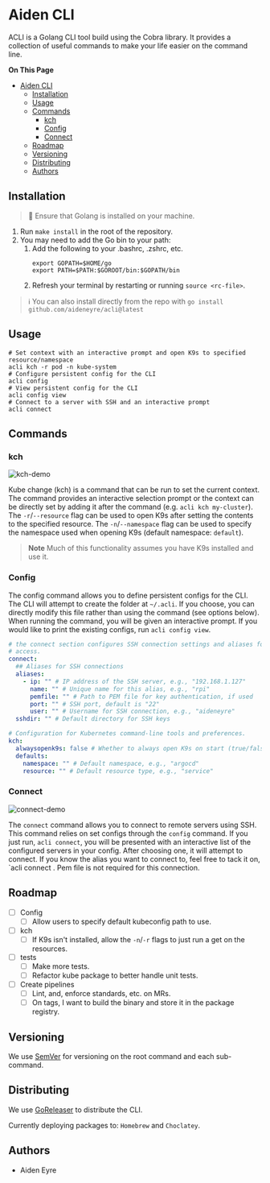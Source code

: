 # Aiden CLI

ACLI is a Golang CLI tool build using the Cobra library. It provides a collection of useful
commands to make your life easier on the command line.

**On This Page**
- [Aiden CLI](#aiden-cli)
  - [Installation](#installation)
  - [Usage](#usage)
  - [Commands](#commands)
    - [kch](#kch)
    - [Config](#config)
    - [Connect](#connect)
  - [Roadmap](#roadmap)
  - [Versioning](#versioning)
  - [Distributing](#distributing)
  - [Authors](#authors)

## Installation

> :memo: Ensure that Golang is installed on your machine.

1. Run `make install` in the root of the repository.
2. You may need to add the Go bin to your path:
   1. Add the following to your .bashrc, .zshrc, etc.
      ```
      export GOPATH=$HOME/go
      export PATH=$PATH:$GOROOT/bin:$GOPATH/bin
      ```
    2. Refresh your terminal by restarting or running `source <rc-file>`.

> :information_source: You can also install directly from the repo with
> `go install github.com/aideneyre/acli@latest`

## Usage

```
# Set context with an interactive prompt and open K9s to specified resource/namespace
acli kch -r pod -n kube-system
# Configure persistent config for the CLI
acli config
# View persistent config for the CLI
acli config view
# Connect to a server with SSH and an interactive prompt
acli connect
```

## Commands

### kch

![kch-demo](https://media.giphy.com/media/v1.Y2lkPTc5MGI3NjExbGp3em9tdjNpeWcxMnlxbTcwaHVhbjN4ZDFxdWc0NWw2bjZzb2czbyZlcD12MV9pbnRlcm5hbF9naWZfYnlfaWQmY3Q9Zw/R6YePjt3jLzz0rJva0/giphy.gif)

Kube change (kch) is a command that can be run to set the current context. The
command provides an interactive selection prompt or the context can be
directly set by adding it after the command (e.g. `acli kch my-cluster`). The
`-r`/`--resource` flag can be used to open K9s after setting the contents to the
specified resource. The `-n`/`--namespace` flag can be used to specify the
namespace used when opening K9s (default namespace: `default`).

> **Note**
> Much of this functionality assumes you have K9s installed and use it.

### Config

The config command allows you to define persistent configs for the CLI. The CLI
will attempt to create the folder at `~/.acli`. If you choose, you can directly
modify this file rather than using the command (see options below). When
running the command, you will be given an interactive prompt. If you would like
to print the existing configs, run `acli config view`.
```yaml
# the connect section configures SSH connection settings and aliases for quick
# access.
connect:
  ## Aliases for SSH connections
  aliases:
    - ip: "" # IP address of the SSH server, e.g., "192.168.1.127"
      name: "" # Unique name for this alias, e.g., "rpi"
      pemfile: "" # Path to PEM file for key authentication, if used
      port: "" # SSH port, default is "22"
      user: "" # Username for SSH connection, e.g., "aideneyre"
  sshdir: "" # Default directory for SSH keys

# Configuration for Kubernetes command-line tools and preferences.
kch:
  alwaysopenk9s: false # Whether to always open K9s on start (true/false)
  defaults:
    namespace: "" # Default namespace, e.g., "argocd"
    resource: "" # Default resource type, e.g., "service"

```

### Connect

![connect-demo](https://media.giphy.com/media/v1.Y2lkPTc5MGI3NjExYXp4dzRtcTMzc3JlMWFweml0bmt1aGl1cWt5YTU0NWxidXkwMDFpNiZlcD12MV9pbnRlcm5hbF9naWZfYnlfaWQmY3Q9Zw/mSehGiCOWTlWWRHNWN/giphy.gif)

The `connect` command allows you to connect to remote servers using SSH. This
command relies on set configs through the `config` command. If you just run,
`acli connect`, you will be presented with an interactive list of the
configured servers in your config. After choosing one, it will attempt to
connect. If you know the alias you want to connect to, feel free to tack it on,
`acli connect <alias>. Pem file is not required for this connection.

## Roadmap

- [ ] Config
  - [ ] Allow users to specify default kubeconfig path to use.
- [ ] kch
  - [ ] If K9s isn't installed, allow the `-n`/`-r` flags to just run a get on the resources.
- [ ] tests
  - [ ] Make more tests.
  - [ ] Refactor kube package to better handle unit tests.
- [ ] Create pipelines
  - [ ] Lint, and, enforce standards, etc. on MRs.
  - [ ] On tags, I want to build the binary and store it in the package registry.

## Versioning

We use [SemVer](SemVer) for versioning on the root command and each sub-command.

## Distributing

We use [GoReleaser](https://goreleaser.com/) to distribute the CLI.

Currently deploying packages to: `Homebrew` and `Choclatey`.

## Authors

- Aiden Eyre
